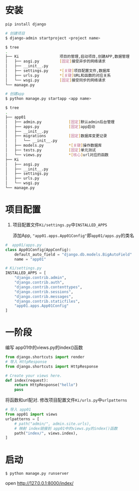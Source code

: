 
# 安装
```bash
pip install django
```

```bash
# 创建项目
$ django-admin startproject <project name>

$ tree
.
├── Ki                  项目的管理,启动项目,创建APP,数据管理
│   ├── asgi.py         [固定]接受异步的网络请求
│   ├── __init__.py     
│   ├── settings.py     *[关键]项目配置文件,数据库
│   ├── urls.py         *[关键]URL和函数的对应关系
│   └── wsgi.py         [固定]接受同步的网络请求
└── manage.py
```
```bash
# 创建app
$ python manage.py startapp <app name>

$ tree
.
├── app01
│   ├── admin.py            [固定]默认admin后台管理
│   ├── apps.py             [固定]app启动
│   ├── __init__.py
│   ├── migrations          [固定]数据库变更记录
│   │   └── __init__.py
│   ├── models.py           *[关键]操作数据库
│   ├── tests.py            [固定]单元测试
│   └── views.py            *[核心]url对应的函数
├── Ki
│   ├── asgi.py
│   ├── __init__.py
│   ├── settings.py
│   ├── urls.py
│   └── wsgi.py
└── manage.py

```

# 项目配置

1. 项目配置文件`Ki/settings.py`中`INSTALLED_APPS`
   
   添加App, `"app01.apps.App01Config"`即`app01/apps.py`的类名
```python
#  app01/apps.py
class App01Config(AppConfig):
    default_auto_field = "django.db.models.BigAutoField"
    name = "app01"
```
```python
# Ki/settings.py
INSTALLED_APPS = [
    "django.contrib.admin",
    "django.contrib.auth",
    "django.contrib.contenttypes",
    "django.contrib.sessions",
    "django.contrib.messages",
    "django.contrib.staticfiles",
    "app01.apps.App01Config"
]
```

# 一阶段

编写 app01中的views.py的index()函数
```python
from django.shortcuts import render
# 导入 HttpResponse
from django.shortcuts import HttpResponse

# Create your views here.
def index(request):
    return HttpResponse("hello")
    pass
```

将函数和url配对. 修改项目配置文件`Ki/urls.py`中`urlpatterns`
```python
# 导入 app01
from app01 import views
urlpatterns = [
    # path("admin/", admin.site.urls),
    # 映射 index链接到 app01中的views.py的index()函数
    path("index/", views.index),
]
```

# 启动

```python
$ python manage.py runserver
```

open <http://127.0.0.1:8000/index/>